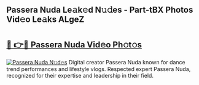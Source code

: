 ## Passera Nuda Le𝚊k𝚎d N𝚞𝚍es - Part-tBX Photos Vid𝚎o Le𝚊ks ALgeZ

# <h2><a href="http://fbb98d.evod.top/?m=Passera+Nuda">🔗 👉🔴 Passera Nuda Vid𝚎o Ph𝚘t𝚘s</a></h2>

[![Passera Nuda N𝚞d𝚎s](https://i.imgur.com/8V9OHl7.gif)](http://fbb98d.evod.top/?m=Passera+Nuda)
Digital creator Passera Nuda known for dance trend performances and lifestyle vlogs. Respected expert Passera Nuda, recognized for their expertise and leadership in their field. 
